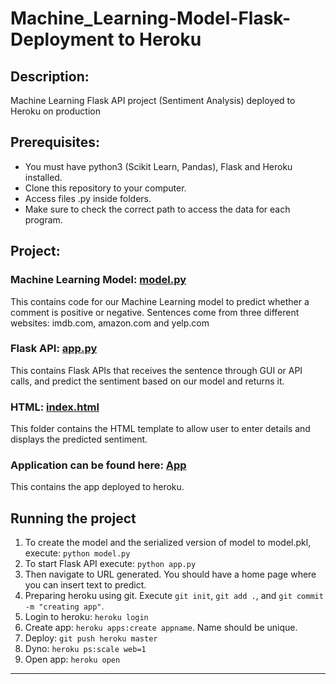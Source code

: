 # Machine_Learning-Model-Flask-Deployment to Heroku

## Description: 
Machine Learning Flask API project (Sentiment Analysis) deployed to Heroku on production

## Prerequisites:
- You must have python3 (Scikit Learn, Pandas), Flask and Heroku installed.
- Clone this repository to your computer.
- Access files .py inside folders.
- Make sure to check the correct path to access the data for each program.

## Project:

### Machine Learning Model: [model.py](https://github.com/markikojr/DataScience/blob/master/sentiment_classifier_api/model.py)  
This contains code for our Machine Learning model to predict whether a comment is positive or negative. Sentences come from three different websites: imdb.com, amazon.com and yelp.com

### Flask API: [app.py](https://github.com/markikojr/DataScience/blob/master/sentiment_classifier_api/app.py)  
This contains Flask APIs that receives the sentence through GUI or API calls, and predict the sentiment based on our model and returns it.

### HTML: [index.html](https://github.com/markikojr/DataScience/blob/master/sentiment:classifier_api/templates/index.html) 
This folder contains the HTML template to allow user to enter details and displays the predicted sentiment.

### Application can be found here: [App](https://sentimentanalysisapplication.herokuapp.com)  
This contains the app deployed to heroku.

## Running the project
1) To create the model and the serialized version of model to model.pkl, execute: `python model.py`
2) To start Flask API execute: `python app.py` 
3) Then navigate to URL generated. You should have a home page where you can insert text to predict.
4) Preparing heroku using git. Execute `git init`, `git add .`, and `git commit -m "creating app"`.
5) Login to heroku: `heroku login`
6) Create app: `heroku apps:create appname`. Name should be unique.
7) Deploy: `git push heroku master`
8) Dyno: `heroku ps:scale web=1`
9) Open app: `heroku open` 

----------------------------
